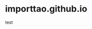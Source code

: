 # importtao.github.io
test
<a href="https://github.com/importtao/importtao.github.io/edit/master/README.md" tittle="个人简历">
